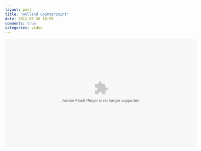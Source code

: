 ```yaml
---
layout: post
title: "Holland Counterpoint"
date: 2012-07-30 10:55
comments: true
categories: video
---
```


<object type="application/x-shockwave-flash" width="625" height="352" data="http://www.flickr.com/apps/video/stewart.swf?v=109786" classid="clsid:D27CDB6E-AE6D-11cf-96B8-444553540000"> <param name="flashvars" value="intl_lang=en-us&photo_secret=bdc5739729&photo_id=7677000806&hd_default=false"></param> <param name="movie" value="http://www.flickr.com/apps/video/stewart.swf?v=109786"></param> <param name="bgcolor" value="#000000"></param> <param name="allowFullScreen" value="true"></param><embed type="application/x-shockwave-flash" src="http://www.flickr.com/apps/video/stewart.swf?v=109786" bgcolor="#000000" allowfullscreen="true" flashvars="intl_lang=en-us&photo_secret=bdc5739729&photo_id=7677000806&hd_default=false" height="352" width="625"></embed></object>
